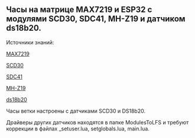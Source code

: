 ## Часы на матрице MAX7219 и ESP32 с модулями SCD30, SDC41, MH-Z19 и датчиком ds18b20.

Источники знаний:

[MAX7219](https://download.mikroe.com/documents/datasheets/MAX7219.pdf)

[SCD30](https://sensirion.com/media/documents/4EAF6AF8/61652C3C/Sensirion_CO2_Sensors_SCD30_Datasheet.pdf)

[SDC41](https://sensirion.com/media/documents/E0F04247/631EF271/CD_DS_SCD40_SCD41_Datasheet_D1.pdf)

[MH-Z19](https://www.winsen-sensor.com/d/files/PDF/Infrared%20Gas%20Sensor/NDIR%20CO2%20SENSOR/MH-Z19%20CO2%20Ver1.0.pdf)

[ds18b20](https://amperkot.ru/static/3236/uploads/datasheets/DS18B20%20datasheet.pdf)


Часы ветки настроены с датчиками SCD30 и DS18b20. 

Драйверы других датчиков находятся в папке ModulesToLFS и требуют коррекции в файлах _setuser.lua, setglobals.lua, main.lua.